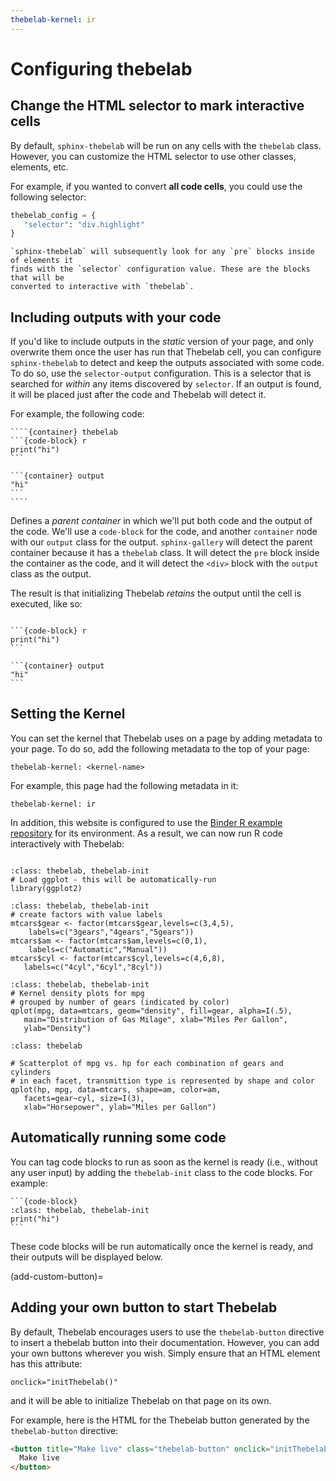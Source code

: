 ```yaml
---
thebelab-kernel: ir
---
```


# Configuring thebelab

## Change the HTML selector to mark interactive cells

By default, `sphinx-thebelab` will be run on any cells with the `thebelab` class.
However, you can customize the HTML selector to use other classes, elements, etc.

For example, if you wanted to convert **all code cells**, you could use the following
selector:

```python
thebelab_config = {
   "selector": "div.highlight"
}
```

```{note}
`sphinx-thebelab` will subsequently look for any `pre` blocks inside of elements it
finds with the `selector` configuration value. These are the blocks that will be
converted to interactive with `thebelab`.
```

## Including outputs with your code

If you'd like to include outputs in the *static* version of your page, and only
overwrite them once the user has run that Thebelab cell, you can configure `sphinx-thebelab`
to detect and keep the outputs associated with some code. To do so, use
the `selector-output` configuration. This is a selector that is searched for *within* any
items discovered by `selector`. If an output is found, it will be placed just after the
code and Thebelab will detect it.

For example, the following code:

`````
````{container} thebelab
```{code-block} r
print("hi")
```

```{container} output
"hi"
```
````
`````

Defines a *parent container* in which we'll put both code and the output of the
code. We'll use a `code-block` for the code, and another `container` node with our
`output` class for the output. `sphinx-gallery` will detect the parent container because
it has a `thebelab` class. It will detect the `pre` block inside the container as the
code, and it will detect the `<div>` block with the `output` class as the output.

The result is that initializing Thebelab *retains* the output until the cell is
executed, like so:

```{thebelab-button}
```

````{container} thebelab
```{code-block} r
print("hi")
```

```{container} output
"hi"
```
````

## Setting the Kernel

You can set the kernel that Thebelab uses on a page by adding metadata to your
page. To do so, add the following metadata to the top of your page:

```
thebelab-kernel: <kernel-name>
```

For example, this page had the following metadata in it:

```
thebelab-kernel: ir
```

In addition, this website is configured to use the [Binder R example repository](https://github.com/binder-examples/r)
for its environment. As a result, we can now run R code interactively with Thebelab:


```{thebelab-button}
```

```{code-block}
:class: thebelab, thebelab-init
# Load ggplot - this will be automatically-run
library(ggplot2)
```

```{code-block}
:class: thebelab, thebelab-init
# create factors with value labels
mtcars$gear <- factor(mtcars$gear,levels=c(3,4,5),
  	labels=c("3gears","4gears","5gears"))
mtcars$am <- factor(mtcars$am,levels=c(0,1),
  	labels=c("Automatic","Manual"))
mtcars$cyl <- factor(mtcars$cyl,levels=c(4,6,8),
   labels=c("4cyl","6cyl","8cyl"))
```

```{code-block}
:class: thebelab, thebelab-init
# Kernel density plots for mpg
# grouped by number of gears (indicated by color)
qplot(mpg, data=mtcars, geom="density", fill=gear, alpha=I(.5),
   main="Distribution of Gas Milage", xlab="Miles Per Gallon",
   ylab="Density")
```

```{code-block}
:class: thebelab

# Scatterplot of mpg vs. hp for each combination of gears and cylinders
# in each facet, transmittion type is represented by shape and color
qplot(hp, mpg, data=mtcars, shape=am, color=am,
   facets=gear~cyl, size=I(3),
   xlab="Horsepower", ylab="Miles per Gallon")
```

## Automatically running some code

You can tag code blocks to run as soon as the kernel is ready (i.e., without any user input)
by adding the `thebelab-init` class to the code blocks. For example:

````
```{code-block}
:class: thebelab, thebelab-init
print("hi")
```
````

These code blocks will be run automatically once the kernel is ready, and their outputs
will be displayed below.


(add-custom-button)=
## Adding your own button to start Thebelab

By default, Thebelab encourages users to use the `thebelab-button` directive to
insert a thebelab button into their documentation. However, you can add your own
buttons wherever you wish. Simply ensure that an HTML element has this attribute:

```
onclick="initThebelab()"
```

and it will be able to initialize Thebelab on that page on its own.

For example, here is the HTML for the Thebelab button generated by the `thebelab-button`
directive:

```html
<button title="Make live" class="thebelab-button" onclick="initThebelab()">
  Make live
</button>
```
